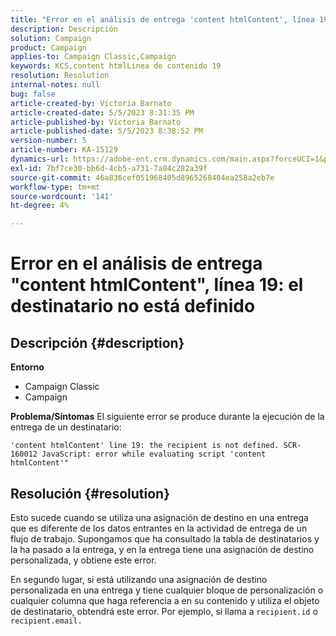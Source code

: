 ```yaml
---
title: "Error en el análisis de entrega 'content htmlContent', línea 19: el destinatario no está definido"
description: Descripción
solution: Campaign
product: Campaign
applies-to: Campaign Classic,Campaign
keywords: KCS,content htmlLínea de contenido 19
resolution: Resolution
internal-notes: null
bug: false
article-created-by: Victoria Barnato
article-created-date: 5/5/2023 8:31:35 PM
article-published-by: Victoria Barnato
article-published-date: 5/5/2023 8:38:52 PM
version-number: 5
article-number: KA-15129
dynamics-url: https://adobe-ent.crm.dynamics.com/main.aspx?forceUCI=1&pagetype=entityrecord&etn=knowledgearticle&id=0bfdd9cf-83eb-ed11-a7c6-6045bd0065f9
exl-id: 7bf7ce30-bb6d-4cb5-a731-7a84c282a39f
source-git-commit: 46a836cef051968405d8965268404ea258a2eb7e
workflow-type: tm+mt
source-wordcount: '141'
ht-degree: 4%

---
```


# Error en el análisis de entrega &quot;content htmlContent&quot;, línea 19: el destinatario no está definido

## Descripción {#description}

<b>Entorno</b>
- Campaign Classic
- Campaign


<b>Problema/Síntomas</b>
El siguiente error se produce durante la ejecución de la entrega de un destinatario:

`'content htmlContent' line 19: the recipient is not defined. SCR-160012 JavaScript: error while evaluating script 'content htmlContent'"`


## Resolución {#resolution}


Esto sucede cuando se utiliza una asignación de destino en una entrega que es diferente de los datos entrantes en la actividad de entrega de un flujo de trabajo. Supongamos que ha consultado la tabla de destinatarios y la ha pasado a la entrega, y en la entrega tiene una asignación de destino personalizada, y obtiene este error.

En segundo lugar, si está utilizando una asignación de destino personalizada en una entrega y tiene cualquier bloque de personalización o cualquier columna que haga referencia a en su contenido y utiliza el objeto de destinatario, obtendrá este error. Por ejemplo, si llama a `recipient.id` o `recipient.email.`

